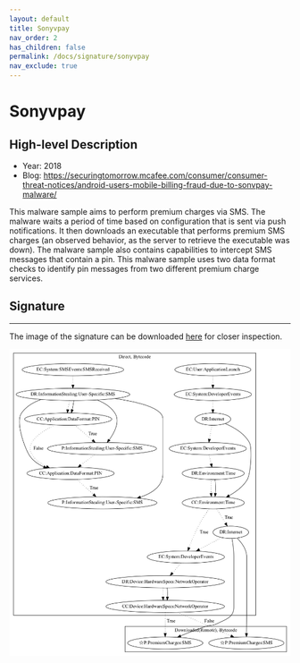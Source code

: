 ```yaml
---
layout: default
title: Sonyvpay
nav_order: 2
has_children: false
permalink: /docs/signature/sonyvpay
nav_exclude: true
---
```


# Sonyvpay

## High-level Description

* Year: 2018
* Blog: https://securingtomorrow.mcafee.com/consumer/consumer-threat-notices/android-users-mobile-billing-fraud-due-to-sonvpay-malware/

This malware sample aims to perform premium charges via SMS. The malware waits a period of time based on configuration that is sent via push notifications. It then downloads an executable that performs premium SMS charges (an observed behavior, as the server to retrieve the executable was down). The malware sample also contains capabilities to intercept SMS messages that contain a pin. This malware sample uses two data format checks to identify pin messages from two different premium charge services. 

## Signature
---

The image of the signature can be downloaded [here](../../img/signatures/Sonyvpay.png) for closer inspection.

![](../../img/signatures/Sonyvpay.png)

